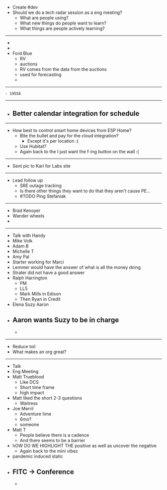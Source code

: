 - Create #dev
- Should we do a tech radar session as a eng meeting?
	- What are people using?
	- What new things do people want to learn?
	- What things are people actively learning?
- ---
-
-
- Ford Blue
	- RV
	- auctions
	- RV comes from the data from the auctions
	- used for forecasting
	-
- ---
	- 19556
- ---
- Better calendar integration for schedule
	-
- ---
- How best to control smart home devices from ESP Home?
	- Bite the bullet and pay for the cloud integration?
		- Except it's per location :(
	- Use Hubitat?
	- Again back to the I just want the f-ing button on the wall :(
- ---
- Sent pic to Kari for Labs site
- ---
- Lead follow up
	- SRE outage tracking
	- Is there other things they want to do that they aren't cause PE...
	- #TODO Ping Stefaniak
- ---
- Brad Kenoyer
- Wander wheels
-
- ---
- Talk with Handy
- Mike Volk
- Adam B
- Michelle T
- Amy Pal
- Starter working for Marci
- Lemmer would have the answer of what is all the money doing
- Strater did not have a good answer
- Ralph Harrington
	- PM
	- LL5
	- Mark Mills in Edison
	- Then Ryan in Credit
- Elena Suzy Aaron
- Aaron wants Suzy to be in charge
	-
	-
- ---
- Reduce toil
- What makes an org great?
- ---
- Talk
- Eng Meeting
- Matt Trueblood
	- Like DCS
	- Short time frame
	- high impact
- Matt liked the short 2-3 questions
	- Waitress
- Joe Merril
	- Adventure time
	- 6mo?
	- someone
- Matt T
	- People believe there is a cadence
	- And there seems to be a barrier
- hOW DO WE HIGHLIGHT THE positive as well as uncover the negative
	- Again back to the mini vibez
- pandemic induced static
- FITC -> Conference
	-
	-
